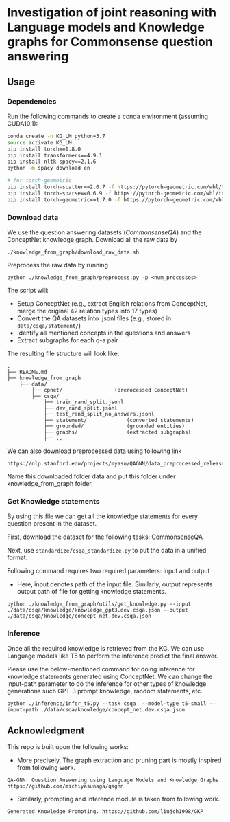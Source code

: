 # Investigation of joint reasoning with Language models and Knowledge graphs for Commonsense question answering


## Usage
### Dependencies
Run the following commands to create a conda environment (assuming CUDA10.1):
```bash
conda create -n KG_LM python=3.7
source activate KG_LM
pip install torch==1.8.0
pip install transformers==4.9.1
pip install nltk spacy==2.1.6
python -m spacy download en

# for torch-geometric
pip install torch-scatter==2.0.7 -f https://pytorch-geometric.com/whl/torch-1.8.0+cu101.html
pip install torch-sparse==0.6.9 -f https://pytorch-geometric.com/whl/torch-1.8.0+cu101.html
pip install torch-geometric==1.7.0 -f https://pytorch-geometric.com/whl/torch-1.8.0+cu101.html
```


### Download data
We use the question answering datasets (*CommonsenseQA*) and the ConceptNet knowledge graph.
Download all the raw data by
```
./knowledge_from_graph/download_raw_data.sh
```

Preprocess the raw data by running
```
python ./knowledge_from_graph/preprocess.py -p <num_processes>
```
The script will:
* Setup ConceptNet (e.g., extract English relations from ConceptNet, merge the original 42 relation types into 17 types)
* Convert the QA datasets into .jsonl files (e.g., stored in `data/csqa/statement/`)
* Identify all mentioned concepts in the questions and answers
* Extract subgraphs for each q-a pair


The resulting file structure will look like:

```plain
.
├── README.md
├── knowledge_from_graph
    ├── data/
        ├── cpnet/                 (prerocessed ConceptNet)
        ├── csqa/
            ├── train_rand_split.jsonl
            ├── dev_rand_split.jsonl
            ├── test_rand_split_no_answers.jsonl
            ├── statement/             (converted statements)
            ├── grounded/              (grounded entities)
            ├── graphs/                (extracted subgraphs)
            ├── ..
```

We can also download preprocessed data using following link

```commandline
https://nlp.stanford.edu/projects/myasu/QAGNN/data_preprocessed_release.zip
```

Name this downloaded folder data and put this folder under knowledge_from_graph folder.

### Get Knowledge statements
By using this file we can get all the knowledge statements for every question present in the dataset.

First, download the dataset for the following tasks:  [CommonsenseQA](https://www.tau-nlp.org/commonsenseqa)

Next, use `standardize/csqa_standardize.py` to put the data in a unified format.

Following command requires two required parameters: input and output
- Here, input denotes path of the input file. Similarly, output represents output path of file for getting knowledge 
statements.

```commandline
python ./knowledge_from_graph/utils/get_knowledge.py --input ./data/csqa/knowledge/knowledge_gpt3.dev.csqa.json --output ./data/csqa/knowledge/concept_net.dev.csqa.json
```
### Inference
Once all the required knowledge is retrieved from the KG. We can use Language models like T5 to perform the inference
predict the final answer.

Please use the below-mentioned command for doing inference for knowledge statements generated using ConceptNet. We can change
the input-path parameter to do the inference for other types of knowledge generations such GPT-3 prompt knowledge, random statements, etc.

```commandline
python ./inference/infer_t5.py --task csqa  --model-type t5-small --input-path ./data/csqa/knowledge/concept_net.dev.csqa.json
```

## Acknowledgment
This repo is built upon the following works:

- More precisely, The graph extraction and pruning part is mostly inspired from following work.
```
QA-GNN: Question Answering using Language Models and Knowledge Graphs. https://github.com/michiyasunaga/qagnn
```
- Similarly, prompting and inference module is taken from following work.
```
Generated Knowledge Prompting. https://github.com/liujch1998/GKP
```

